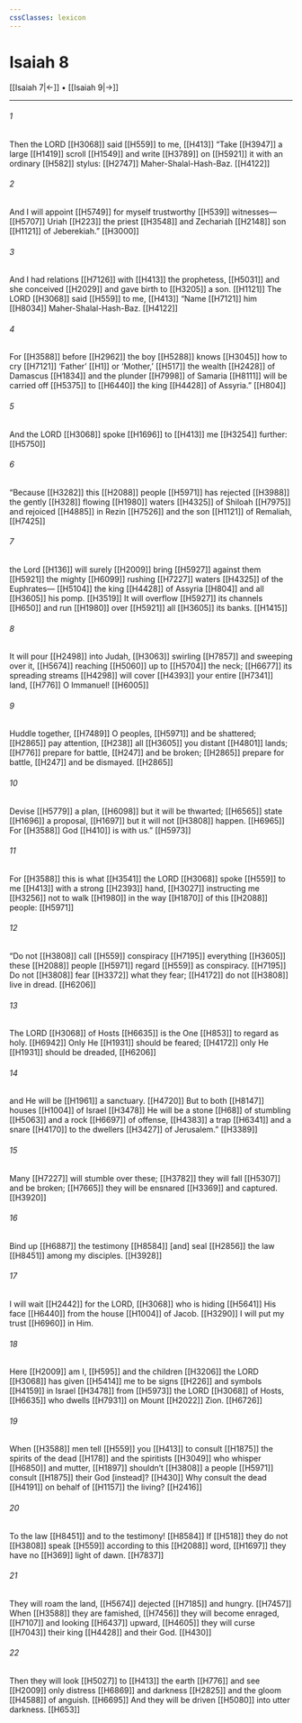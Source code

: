 ```yaml
---
cssClasses: lexicon
---
```


# Isaiah 8

[[Isaiah 7|←]] • [[Isaiah 9|→]]

---

###### 1
Then the LORD [[H3068]] said [[H559]] to me, [[H413]] “Take [[H3947]] a large [[H1419]] scroll [[H1549]] and write [[H3789]] on [[H5921]] it with an ordinary [[H582]] stylus: [[H2747]] Maher-Shalal-Hash-Baz. [[H4122]]

###### 2
And I will appoint [[H5749]] for myself  trustworthy [[H539]] witnesses— [[H5707]] Uriah [[H223]] the priest [[H3548]] and Zechariah [[H2148]] son [[H1121]] of Jeberekiah.” [[H3000]]

###### 3
And I had relations [[H7126]] with [[H413]] the prophetess, [[H5031]] and she conceived [[H2029]] and gave birth to [[H3205]] a son. [[H1121]] The LORD [[H3068]] said [[H559]] to me, [[H413]] “Name [[H7121]] him [[H8034]] Maher-Shalal-Hash-Baz. [[H4122]]

###### 4
For [[H3588]] before [[H2962]] the boy [[H5288]] knows [[H3045]] how to cry [[H7121]] ‘Father’ [[H1]] or ‘Mother,’ [[H517]] the wealth [[H2428]] of Damascus [[H1834]] and the plunder [[H7998]] of Samaria [[H8111]] will be carried off [[H5375]] to [[H6440]] the king [[H4428]] of Assyria.” [[H804]]

###### 5
And the LORD [[H3068]] spoke [[H1696]] to [[H413]] me [[H3254]] further: [[H5750]]

###### 6
“Because [[H3282]] this [[H2088]] people [[H5971]] has rejected [[H3988]] the gently [[H328]] flowing [[H1980]] waters [[H4325]] of Shiloah [[H7975]] and rejoiced [[H4885]] in Rezin [[H7526]] and the son [[H1121]] of Remaliah, [[H7425]]

###### 7
the Lord [[H136]] will surely [[H2009]] bring [[H5927]] against them [[H5921]] the mighty [[H6099]] rushing [[H7227]] waters [[H4325]] of the Euphrates— [[H5104]] the king [[H4428]] of Assyria [[H804]] and all [[H3605]] his pomp. [[H3519]] It will overflow [[H5927]] its channels [[H650]] and run [[H1980]] over [[H5921]] all [[H3605]] its banks. [[H1415]]

###### 8
It will pour [[H2498]] into Judah, [[H3063]] swirling [[H7857]] and sweeping over it, [[H5674]] reaching [[H5060]] up to [[H5704]] the neck; [[H6677]] its spreading streams [[H4298]] will cover [[H4393]] your entire [[H7341]] land, [[H776]] O Immanuel! [[H6005]]

###### 9
Huddle together, [[H7489]] O peoples, [[H5971]] and be shattered; [[H2865]] pay attention, [[H238]] all [[H3605]] you distant [[H4801]] lands; [[H776]] prepare for battle, [[H247]] and be broken; [[H2865]] prepare for battle, [[H247]] and be dismayed. [[H2865]]

###### 10
Devise [[H5779]] a plan, [[H6098]] but it will be thwarted; [[H6565]] state [[H1696]] a proposal, [[H1697]] but it will not [[H3808]] happen. [[H6965]] For [[H3588]] God [[H410]] is with us.” [[H5973]]

###### 11
For [[H3588]] this is what [[H3541]] the LORD [[H3068]] spoke [[H559]] to me [[H413]] with a strong [[H2393]] hand, [[H3027]] instructing me [[H3256]] not to walk [[H1980]] in the way [[H1870]] of this [[H2088]] people: [[H5971]]

###### 12
“Do not [[H3808]] call [[H559]] conspiracy [[H7195]] everything [[H3605]] these [[H2088]] people [[H5971]] regard [[H559]] as conspiracy. [[H7195]] Do not [[H3808]] fear [[H3372]] what they fear; [[H4172]] do not [[H3808]] live in dread. [[H6206]]

###### 13
The LORD [[H3068]] of Hosts [[H6635]] is the One [[H853]] to regard as holy. [[H6942]] Only He [[H1931]] should be feared; [[H4172]] only He [[H1931]] should be dreaded, [[H6206]]

###### 14
and He will be [[H1961]] a sanctuary. [[H4720]] But to both [[H8147]] houses [[H1004]] of Israel [[H3478]] He will be a stone [[H68]] of stumbling [[H5063]] and a rock [[H6697]] of offense, [[H4383]] a trap [[H6341]] and a snare [[H4170]] to the dwellers [[H3427]] of Jerusalem.” [[H3389]]

###### 15
Many [[H7227]] will stumble over these; [[H3782]] they will fall [[H5307]] and be broken; [[H7665]] they will be ensnared [[H3369]] and captured. [[H3920]]

###### 16
Bind up [[H6887]] the testimony [[H8584]] [and] seal [[H2856]] the law [[H8451]] among my disciples. [[H3928]]

###### 17
I will wait [[H2442]] for the LORD, [[H3068]] who is hiding [[H5641]] His face [[H6440]] from the house [[H1004]] of Jacob. [[H3290]] I will put my trust [[H6960]] in Him. 

###### 18
Here [[H2009]] am I, [[H595]] and the children [[H3206]] the LORD [[H3068]] has given [[H5414]] me  to be signs [[H226]] and symbols [[H4159]] in Israel [[H3478]] from [[H5973]] the LORD [[H3068]] of Hosts, [[H6635]] who dwells [[H7931]] on Mount [[H2022]] Zion. [[H6726]]

###### 19
When [[H3588]] men tell [[H559]] you [[H413]] to consult [[H1875]] the spirits of the dead [[H178]] and the spiritists [[H3049]] who whisper [[H6850]] and mutter, [[H1897]] shouldn’t [[H3808]] a people [[H5971]] consult [[H1875]] their God [instead]? [[H430]] Why consult the dead [[H4191]] on behalf of [[H1157]] the living? [[H2416]]

###### 20
To the law [[H8451]] and to the testimony! [[H8584]] If [[H518]] they do not [[H3808]] speak [[H559]] according to this [[H2088]] word, [[H1697]] they have no [[H369]] light of dawn. [[H7837]]

###### 21
They will roam the land, [[H5674]] dejected [[H7185]] and hungry. [[H7457]] When [[H3588]] they are famished, [[H7456]] they will become enraged, [[H7107]] and looking [[H6437]] upward, [[H4605]] they will curse [[H7043]] their king [[H4428]] and their God. [[H430]]

###### 22
Then they will look [[H5027]] to [[H413]] the earth [[H776]] and see [[H2009]] only distress [[H6869]] and darkness [[H2825]] and the gloom [[H4588]] of anguish. [[H6695]] And they will be driven [[H5080]] into utter darkness. [[H653]]

